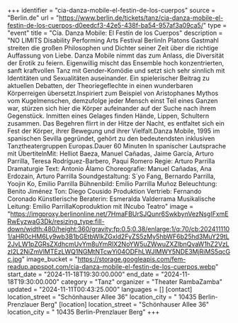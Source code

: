 +++
identifier = "cia-danza-mobile-el-festin-de-los-cuerpos"
source = "Berlin.de"
url = "https://www.berlin.de/tickets/tanz/cia-danza-mobile-el-festin-de-los-cuerpos-d0eedcf3-42e5-438f-ba54-957af3a09ca5/"
type = "event"
title = "Cía. Danza Mobile: El Festín de los Cuerpos"
description = "NO LIMITS Disability  Performing Arts Festival BerlinIn Platons Gastmahl streiten die großen Philosophen und Dichter seiner Zeit über die richtige Auffassung von Liebe. Danza Mobile nimmt das zum Anlass, die Diversität der Erotik zu feiern. Eigenwillig mischt das Ensemble hoch konzentrierten, sanft kraftvollen Tanz mit Gender-Komödie und setzt sich sehr sinnlich mit Identitäten und Sexualitäten auseinander. Ein spielerischer Beitrag zu aktuellen Debatten, der Theoriegeflechte in einen wunderbaren Körperreigen übersetzt.Inspiriert zum Beispiel von Aristophanes Mythos vom Kugelmenschen, demzufolge jeder Mensch einst Teil eines Ganzen war, stürzen sich hier die Körper aufeinander auf der Suche nach ihrem Gegenstück. Inmitten eines Gelages finden Hände, Lippen, Schultern zusammen. Das Begehren flirrt in der Hitze der Nacht, es entfaltet sich ein Fest der Körper, ihrer Bewegung und ihrer Vielfalt.Danza Mobile, 1995 im spanischen Sevilla gegründet, gehört zu den bedeutendsten inklusiven Tanztheatergruppen Europas.Dauer 60 Minuten In spanischer Lautsprache mit ÜbertitelnMit: Helliot Baeza, Manuel Cañadas, Jaime García, Arturo Parrilla, Teresa Rodríguez-Barbero, Paqui Romero Regie: Arturo Parrilla Dramaturgie  Text: Antonio Álamo Choreografie: Manuel Cañadas, Ana Erdozain, Arturo Parrilla Soundgestaltung: S´yo Fang, Bernardo Parrilla, Yoojin Ko, Emilio Parrilla Bühnenbild: Emilio Parrilla Muñoz Beleuchtung: Benito Jiménez Ton: Diego Cousido Produktion  Vertrieb: Fernando Coronado Künstlerische Beraterin: Esmeralda Valderrama Musikalische Leitung: Emilio ParrillaKoproduktion mit INcubo Teatro"
image = "https://imgproxy.berlinonline.net/7HmaFBUrSJQunr6SwkbynVezNsgIFxmERwEyzwaG3Dk/resizing_type:fill-down/width:480/height:360/gravity:fp:0.5:0.38/enlarge:1/q:70/cb:2024111101/aHR0cHM6Ly9wb3B1bGEtbWlkZGxld2FyZS5zMy5hbWF6b25hd3MuY29tL2JvLW1pZGRsZXdhcmUvYm8uYmRlX2NoYW5uZWwuZXZlbnQvaW1hZ2VzLzI2L2NiZmVlMTEzLWQ1NGMtNTcwYi04ODFhLWJlMWY5NDE3MjRiMS5qcGc.jpg"
image_bucket = "https://storage.googleapis.com/fem-readup.appspot.com/cia-danza-mobile-el-festin-de-los-cuerpos.webp"
start_date = "2024-11-18T19:30:00.000"
end_date = "2024-11-18T19:30:00.000"
category = "Tanz"
organizer = "Theater RambaZamba"
updated = "2024-11-11T00:43:25.000"
languages = []
[contact]
location_street = "Schönhauser Allee 36"
location_city = " 10435 Berlin-Prenzlauer Berg"
[location]
location_street = "Schönhauser Allee 36"
location_city = " 10435 Berlin-Prenzlauer Berg"
+++